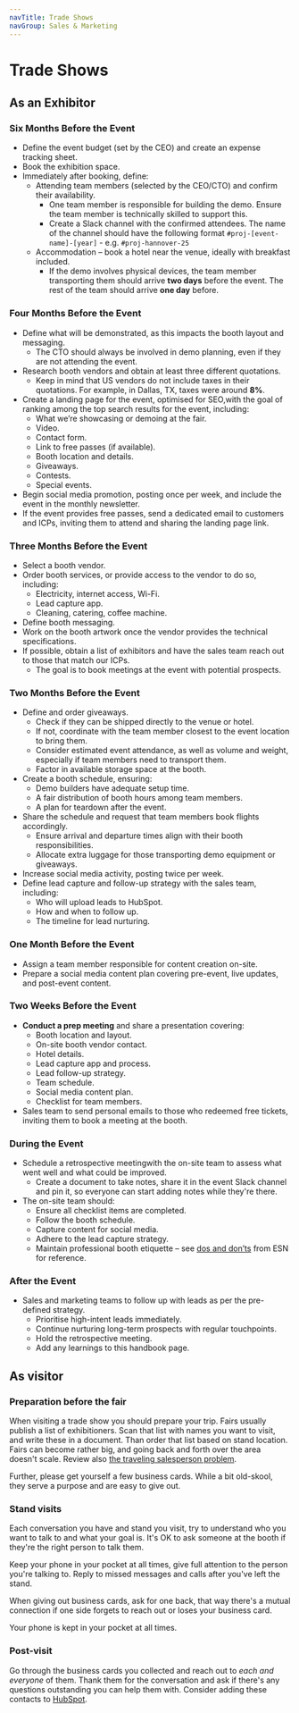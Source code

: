 ```yaml
---
navTitle: Trade Shows
navGroup: Sales & Marketing
---
```


# Trade Shows  

## As an Exhibitor  

### Six Months Before the Event  

- Define the event budget (set by the CEO) and create an expense tracking sheet.  
- Book the exhibition space.  
- Immediately after booking, define:  
  - Attending team members (selected by the CEO/CTO) and confirm their availability.  
    - One team member is responsible for building the demo. Ensure the team member is technically skilled to support this.  
    - Create a Slack channel with the confirmed attendees. The name of the channel should have the following format `#proj-[event-name]-[year]` - e.g. `#proj-hannover-25`
  - Accommodation – book a hotel near the venue, ideally with breakfast included.  
    - If the demo involves physical devices, the team member transporting them should arrive **two days** before the event. The rest of the team should arrive **one day** before.  

### Four Months Before the Event  

- Define what will be demonstrated, as this impacts the booth layout and messaging.  
  - The CTO should always be involved in demo planning, even if they are not attending the event.  
- Research booth vendors and obtain at least three different quotations.  
  - Keep in mind that US vendors do not include taxes in their quotations. For example, in Dallas, TX, taxes were around **8%**.  
- Create a landing page for the event, optimised for SEO,with the goal of ranking among the top search results for the event, including:  
  - What we’re showcasing or demoing at the fair.  
  - Video.  
  - Contact form.  
  - Link to free passes (if available).  
  - Booth location and details.  
  - Giveaways.  
  - Contests.  
  - Special events.  
- Begin social media promotion, posting once per week, and include the event in the monthly newsletter.  
- If the event provides free passes, send a dedicated email to customers and ICPs, inviting them to attend and sharing the landing page link.  

### Three Months Before the Event  

- Select a booth vendor.  
- Order booth services, or provide access to the vendor to do so, including:  
  - Electricity, internet access, Wi-Fi.  
  - Lead capture app.  
  - Cleaning, catering, coffee machine.  
- Define booth messaging.  
- Work on the booth artwork once the vendor provides the technical specifications.  
- If possible, obtain a list of exhibitors and have the sales team reach out to those that match our ICPs.  
  - The goal is to book meetings at the event with potential prospects.  

### Two Months Before the Event  

- Define and order giveaways. 
  - Check if they can be shipped directly to the venue or hotel.  
  - If not, coordinate with the team member closest to the event location to bring them.  
  - Consider estimated event attendance, as well as volume and weight, especially if team members need to transport them.  
  - Factor in available storage space at the booth.  
- Create a booth schedule, ensuring:  
  - Demo builders have adequate setup time.  
  - A fair distribution of booth hours among team members.
  - A plan for teardown after the event.  
- Share the schedule and request that team members book flights accordingly.  
  - Ensure arrival and departure times align with their booth responsibilities.  
  - Allocate extra luggage for those transporting demo equipment or giveaways.  
- Increase social media activity, posting twice per week.  
- Define lead capture and follow-up strategy with the sales team, including:  
  - Who will upload leads to HubSpot.  
  - How and when to follow up.  
  - The timeline for lead nurturing.  

### One Month Before the Event  

- Assign a team member responsible for content creation on-site.  
- Prepare a social media content plan covering pre-event, live updates, and post-event content.  

### Two Weeks Before the Event  

- **Conduct a prep meeting** and share a presentation covering:  
  - Booth location and layout.  
  - On-site booth vendor contact.  
  - Hotel details.  
  - Lead capture app and process.  
  - Lead follow-up strategy.  
  - Team schedule.  
  - Social media content plan.  
  - Checklist for team members.  
- Sales team to send personal emails to those who redeemed free tickets, inviting them to book a meeting at the booth.  

### During the Event  

- Schedule a retrospective meetingwith the on-site team to assess what went well and what could be improved.
    - Create a document to take notes, share it in the event Slack channel and pin it, so everyone can start adding notes while they're there. 
- The on-site team should: 
  - Ensure all checklist items are completed.  
  - Follow the booth schedule.  
  - Capture content for social media.  
  - Adhere to the lead capture strategy.  
  - Maintain professional booth etiquette – see [dos and don’ts](https://www.esntradeshow.com/dos-and-donts-of-trade-show-exhibiting/) from ESN for reference.

### After the Event  

- Sales and marketing teams to follow up with leads as per the pre-defined strategy.  
  - Prioritise high-intent leads immediately.  
  - Continue nurturing long-term prospects with regular touchpoints. 
  - Hold the retrospective meeting.
  - Add any learnings to this handbook page.

## As visitor

### Preparation before the fair

When visiting a trade show you should prepare your trip. Fairs usually publish a
list of exhibitioners. Scan that list with names you want to visit, and write
these in a document. Than order that list based on stand location. Fairs can
become rather big, and going back and forth over the area doesn't scale. Review
also [the traveling salesperson problem](https://en.wikipedia.org/wiki/Travelling_salesman_problem).

Further, please get yourself a few business cards. While a bit old-skool, they
serve a purpose and are easy to give out.

### Stand visits

Each conversation you have and stand you visit, try to understand who you want
to talk to and what your goal is. It's OK to ask someone at the booth if they're
the right person to talk them.

Keep your phone in your pocket at all times, give full attention to the person
you're talking to. Reply to missed messages and calls after you've left the
stand.

When giving out business cards, ask for one back, that way there's a mutual
connection if one side forgets to reach out or loses your business card.

Your phone is kept in your pocket at all times. 

### Post-visit

Go through the business cards you collected and reach out to _each and everyone_
of them. Thank them for the conversation and ask if there's any questions
outstanding you can help them with. Consider adding these contacts to [HubSpot](/handbook/customer/hubspot/).
